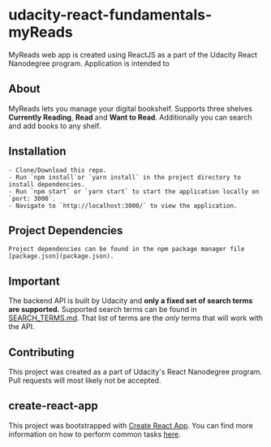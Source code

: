 # udacity-react-fundamentals-myReads

MyReads web app is created using ReactJS as a part of the Udacity React Nanodegree program. Application is intended to 

## About

MyReads lets you manage your digital bookshelf. Supports three shelves **Currently Reading**, **Read** and **Want to Read**. Additionally you can search and add books to any shelf. 

## Installation
	- Clone/Download this repo.
	- Run `npm install`or `yarn install` in the project directory to install dependencies.
	- Run `npm start` or `yarn start` to start the application locally on `port: 3000`.
	- Navigate to `http://localhost:3000/` to view the application.

## Project Dependencies
	Project dependencies can be found in the npm package manager file [package.json](package.json).


## Important
The backend API is built by Udacity and **only a fixed set of search terms are supported.** Supported search terms can be found in [SEARCH_TERMS.md](SEARCH_TERMS.md). That list of terms are the _only_ terms that will work with the API.


## Contributing

This project was created as a part of Udacity's React Nanodegree program. Pull requests will most likely not be accepted. 

## create-react-app

This project was bootstrapped with [Create React App](https://github.com/facebookincubator/create-react-app). You can find more information on how to perform common tasks [here](https://github.com/facebookincubator/create-react-app/blob/master/packages/react-scripts/template/README.md).

